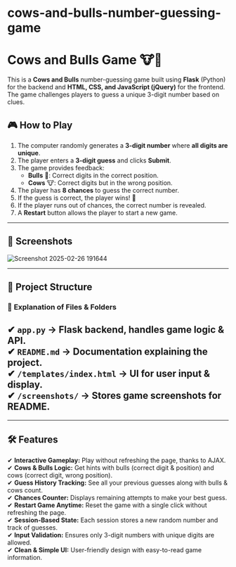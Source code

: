 # cows-and-bulls-number-guessing-game

# Cows and Bulls Game 🐮🐂

This is a **Cows and Bulls** number-guessing game built using **Flask** (Python) for the backend and **HTML, CSS, and JavaScript (jQuery)** for the frontend. The game challenges players to guess a unique 3-digit number based on clues.

## 🎮 How to Play

1. The computer randomly generates a **3-digit number** where **all digits are unique**.
2. The player enters a **3-digit guess** and clicks **Submit**.
3. The game provides feedback:
   - **Bulls** 🐂: Correct digits in the correct position.
   - **Cows** 🐮: Correct digits but in the wrong position.
4. The player has **8 chances** to guess the correct number.
5. If the guess is correct, the player wins! 🎉
6. If the player runs out of chances, the correct number is revealed.
7. A **Restart** button allows the player to start a new game.

---

## 📸 Screenshots
![Screenshot 2025-02-26 191644](https://github.com/user-attachments/assets/700eb6fb-dafd-4216-b38c-caafcd52fbed)

---

## 📂 Project Structure


### 📌 **Explanation of Files & Folders**
✔ **`app.py`** → Flask backend, handles game logic & API.  
✔ **`README.md`** → Documentation explaining the project.  
✔ **`/templates/index.html`** → UI for user input & display.   
✔ **`/screenshots/`** → Stores game screenshots for README. 
---



---
## 🛠 Features

✔ **Interactive Gameplay:** Play without refreshing the page, thanks to AJAX.  
✔ **Cows & Bulls Logic:** Get hints with bulls (correct digit & position) and cows (correct digit, wrong position).  
✔ **Guess History Tracking:** See all your previous guesses along with bulls & cows count.  
✔ **Chances Counter:** Displays remaining attempts to make your best guess.  
✔ **Restart Game Anytime:** Reset the game with a single click without refreshing the page.  
✔ **Session-Based State:** Each session stores a new random number and track of guesses.  
✔ **Input Validation:** Ensures only 3-digit numbers with unique digits are allowed.  
✔ **Clean & Simple UI:** User-friendly design with easy-to-read game information.  


